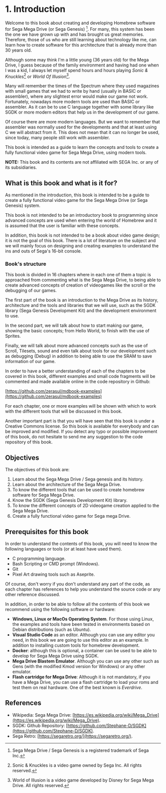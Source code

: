 # 1. Introduction

Welcome to this book about creating and developing Homebrew software for Sega Mega Drive (or Sega Genesis) [^1]. For many, this system has been the one we have grown up with and has brought us great memories. Therefore, those of us who are still learning about technology like me, can learn how to create software for this architecture that is already more than 30 years old.

Although some may think I'm a little young (36 years old) for the Mega Drive, I guess because of the family environment and having had one when I was a kid, I always let myself spend hours and hours playing _Sonic & Knuckles_[^2] or _World Of Illusion_[^3].

Many will remember the times of the Spectrum where they used magazines with small games that we had to write by hand (usually in BASIC or assembler), where any slightest error would make our game not work. Fortunately, nowadays more modern tools are used than BASIC or assembler. As it can be to use C language together with some library like SGDK or more modern editors that help us in the development of  our game.

Of course there are more modern languages. But we want to remember that assembler was normally used for the developments and that at least using C we will abstract from it. This does not mean that it can no longer be used, since today, many people still work with assembler.

This book is intended as a guide to learn the concepts and tools to create a fully functional video game for Sega Mega Drive, using modern tools.

**NOTE:** This book and its contents are not affiliated with SEGA Inc. or any of its subsidiaries.

[^1]: Sega Mega Drive / Sega Genesis is a registered trademark of Sega Inc.

[^2]: Sonic & Knuckles is a video game owned by Sega Inc. All rights reserved.

[^3]: World of Illusion is a video game developed by Disney for Sega Mega Drive. All rights reserved.

## What is this book and what is it for?

As mentioned in the introduction, this book is intended to be a guide to create a fully functional video game for the Sega Mega Drive (or Sega Genesis) system.

This book is not intended to be an introductory book to programming since advanced concepts are used when entering the world of Homebrew and it is assumed that the user is familiar with these concepts.

In addition, this book is not intended to be a book about video game design; it is not the goal of this book. There is a lot of literature on the subject and we will mainly focus on designing and creating examples to understand the ins and outs of Sega's 16-bit console.

### Book's structure

This book is divided in 16 chapters where in each one of them a topic is approached from commenting what is the Sega Mega Drive, to being able to create advanced concepts of creation of videogames like the scroll or the debugging of our games.

The first part of the book is an introduction to the Mega Drive as its history, architecture and the tools and libraries that we will use, such as the SGDK library (Sega Genesis Development Kit) and the development environment to use.

In the second part, we will talk about how to start making our game, showing the basic concepts; from Hello World, to finish with the use of Sprites.

Finally, we will talk about more advanced concepts such as the use of Scroll, Tilesets, sound and even talk about tools for our development such as debugging (Debug) in addition to being able to use the SRAM to save information of our game.

In order to have a better understanding of each of the chapters to be covered in this book, different examples and small code fragments will be commented and made available online in the code repository in Github:

[https://github.com/zerasul/mdbook-examples](https://github.com/zerasul/mdbook-examples)

For each chapter, one or more examples will be shown with which to work with the different tools that will be discussed in this book.

Another important part is that you will have seen that this book is under a Creative Commons license. So this book is available for everybody and can be improved and modified. If you detect any typo or possible improvement of this book, do not hesitate to send me any suggestion to the code repository of this book.

## Objectives

The objectives of this book are:

1. Learn about the Sega Mega Drive / Sega genesis and its history.
2. Learn about the architecture of the Sega Mega Drive.
3. To know the different tools that can be used to create homebrew software for Sega Mega Drive.
4. Know the SGDK (Sega Genesis Development Kit) library.
5. To know the different concepts of 2D videogame creation applied to the Sega Mega Drive.
6. Create a fully functional video game for Sega mega Drive.

## Prerequisites for this book

In order to understand the contents of this book, you will need to know the following languages or tools (or at least have used them).

* C programming language.
* Bash Scripting or CMD prompt (Windows).
* Git
* Pixel Art drawing tools such as Aseprite.

Of course, don't worry if you don't understand any part of the code, as each chapter has references to help you understand the source code or any other reference discussed.

In addition, in order to be able to follow all the contents of this book we recommend using the following software or hardware:

* **Windows, Linux or MacOs Operating System**. For those using Linux, the examples and tools have been tested in environments based on Debian distributions (such as Ubuntu).
* **Visual Studio Code** as an editor. Although you can use any editor you need, in this book we are going to use this editor as an example. In addition to installing custom tools for homebrew development.
* **Docker**: although this is optional, a container can be used to be able to develop for Sega Mega Drive using SGDK.
* **Mega Drive Blastem Emulator**. Although you can use any other such as Gens (with the modified Kmod version for Windows) or any other emulator.
* **Flash cartridge for Mega Drive**: Although it is not mandatory, if you have a Mega Drive, you can use a flash cartridge to load your roms and test them on real hardware. One of the best known is _Everdrive_.

## References

* Wikipedia: Sega Mega Drive: [https://es.wikipedia.org/wiki/Mega_Drive](https://es.wikipedia.org/wiki/Mega_Drive).
* SGDK: Github Repository: [https://github.com/Stephane-D/SGDK](https://github.com/Stephane-D/SGDK).
* Sega Retro: [https://segaretro.org/](https://segaretro.org/).
